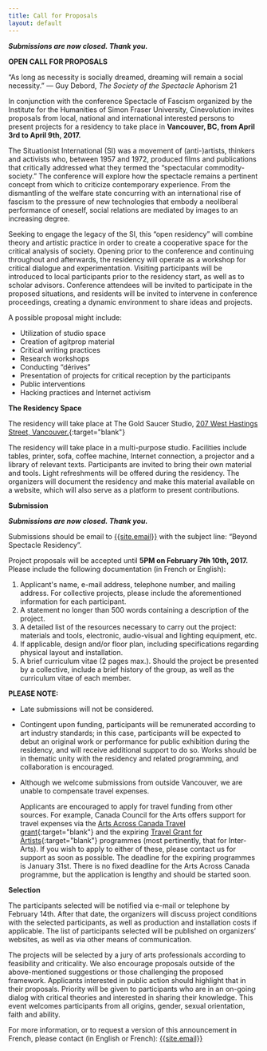 ```yaml
---
title: Call for Proposals
layout: default
---
```

__*Submissions are now closed. Thank you.*__

**OPEN CALL FOR PROPOSALS**

“As long as necessity is socially dreamed, dreaming will remain a social
necessity.” — Guy Debord, _The Society of the Spectacle_ Aphorism 21

In conjunction with the conference Spectacle of Fascism organized by the
Institute for the Humanities of Simon Fraser University, Cinevolution invites
proposals from local, national and international interested persons to present
projects for a residency to take place in **Vancouver, BC, from April 3rd to
April 9th, 2017.**

The Situationist International (SI) was a movement of (anti-)artists, thinkers
and activists who, between 1957 and 1972, produced films and publications that
critically addressed what they termed the “spectacular commodity-society.” The
conference will explore how the spectacle remains a pertinent concept from
which to criticize contemporary experience. From the dismantling of the welfare
state concurring with an international rise of fascism to the pressure of new
technologies that embody a neoliberal performance of oneself, social relations
are mediated by images to an increasing degree.

Seeking to engage the legacy of the SI, this “open residency” will combine
theory and artistic practice in order to create a cooperative space for the
critical analysis of society. Opening prior to the conference and continuing
throughout and afterwards, the residency will operate as a workshop for
critical dialogue and experimentation. Visiting participants will be introduced
to local participants prior to the residency start, as well as to scholar
advisors. Conference attendees will be invited to participate in the proposed
situations, and residents will be invited to intervene in conference
proceedings, creating a dynamic environment to share ideas and projects.

A possible proposal might include:

*   Utilization of studio space
*   Creation of agitprop material
*   Critical writing practices
*   Research workshops
*   Conducting “dérives”
*   Presentation of projects for critical reception by the participants
*   Public interventions
*   Hacking practices and Internet activism

**The Residency Space**

The residency will take place at The Gold Saucer Studio,
[207 West Hastings Street, Vancouver.](https://www.google.ca/maps/place/Dominion+Building,+Vancouver,+BC/@49.2828962,-123.1100036,20z){:target="blank"}

The residency will take place in a multi-purpose studio. Facilities include
tables, printer, sofa, coffee machine, Internet connection, a projector and a
library of relevant texts. Participants are invited to bring their own material
and tools. Light refreshments will be offered during the residency. The
organizers will document the residency and make this material available on a
website, which will also serve as a platform to present contributions.

**Submission**

__*Submissions are now closed. Thank you.*__

Submissions should be email to
[{{site.email}}](mailto:{{site.email}}) with the
subject line: “Beyond Spectacle Residency”.

Project proposals will be accepted until **5PM on February ~~7th~~ 10th, 2017.**
Please include the following documentation (in French or English):

1.  Applicant's name, e-mail address, telephone number, and mailing address.
For collective projects, please include the aforementioned information for each
participant.
2.  A statement no longer than 500 words containing a description of the
project.
3.  A detailed list of the resources necessary to carry out the project:
materials and tools, electronic, audio-visual and lighting equipment, etc.
4.  If applicable, design and/or floor plan, including specifications regarding
physical layout and installation.
5.  A brief curriculum vitae (2 pages max.). Should the project be presented by
a collective, include a brief history of the group, as well as the curriculum
vitae of each member.

**PLEASE NOTE:**

*   Late submissions will not be considered.
*   Contingent upon funding, participants will be remunerated according to art
industry standards; in this case, participants will be expected to debut an
original work or performance for public exhibition during the residency, and
will receive additional support to do so. Works should be in thematic unity
with the residency and related programming, and collaboration is encouraged.
*   Although we welcome submissions from outside Vancouver, we are unable to
compensate travel expenses.

    Applicants are encouraged to apply for travel funding from other sources.
    For example, Canada Council for the Arts offers support for travel expenses
    via the
    [Arts Across Canada Travel grant](http://canadacouncil.ca/funding/grants/arts-across-canada/travel){:target="blank"}
    and the expiring
    [Travel Grant for Artists](http://canadacouncil.ca/funding/grants/expiring-programs){:target="blank"}
    programmes (most pertinently, that for Inter-Arts). If you wish to apply to
    either of these, please contact us for support as soon as possible. The
    deadline for the expiring programmes is January 31st. There is no fixed
    deadline for the Arts Across Canada programme, but the application is
    lengthy and should be started soon.

**Selection**

The participants selected will be notified via e-mail or telephone by February
14th. After that date, the organizers will discuss project conditions with the
selected participants, as well as production and installation costs if
applicable. The list of participants selected will be published on organizers’
websites, as well as via other means of communication.

The projects will be selected by a jury of arts professionals according to
feasibility and criticality. We also encourage proposals outside of the
above-mentioned suggestions or those challenging the proposed framework.
Applicants interested in public action should highlight that in their
proposals. Priority will be given to participants who are in an on-going dialog
with critical theories and interested in sharing their knowledge. This event
welcomes participants from all origins, gender, sexual orientation, faith and
ability.

For more information, or to request a version of this announcement in French,
please contact (in English or French):
[{{site.email}}](mailto:{{site.email}})
